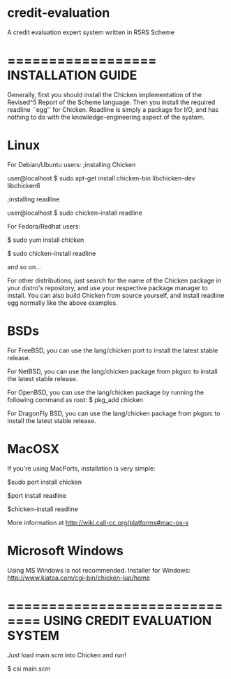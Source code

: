credit-evaluation
=================

A credit evaluation expert system written in R5RS Scheme

==================
INSTALLATION GUIDE
==================
Generally, first you should install the Chicken implementation of the Revised^5 Report
of the Scheme language. Then you install the required readline ``egg'' for Chicken.
Readline is simply a package for I/O, and has nothing to do with the 
knowledge-engineering aspect of the system.

# Linux

For Debian/Ubuntu users:
;installing Chicken

user@localhost $ sudo apt-get install chicken-bin libchicken-dev libchicken6

;installing readline

user@localhost $ sudo chicken-install readline

For Fedora/Redhat users:

$ sudo yum install chicken

$ sudo chicken-install readline

and so on...

For other distributions, just search for the name of the Chicken package in your
distro's repository, and use your respective package manager to install. You can also 
build Chicken from source yourself, and install readline egg normally like the above 
examples.

# BSDs

For FreeBSD, you can use the lang/chicken port to install the latest stable release.

For NetBSD, you can use the lang/chicken package from pkgsrc to install the latest stable release.

For OpenBSD, you can use the lang/chicken package by running the following command as root:
$ pkg_add chicken

For DragonFly BSD, you can use the lang/chicken package from pkgsrc to install the latest stable release.

# MacOSX

If you're using MacPorts, installation is very simple:

$sudo port install chicken

$port install readline 

$chicken-install readline

More information at http://wiki.call-cc.org/platforms#mac-os-x

# Microsoft Windows
Using MS Windows is not recommended.
Installer for Windows: http://www.kiatoa.com/cgi-bin/chicken-iup/home

==============================
USING CREDIT EVALUATION SYSTEM
==============================

Just load main.scm into Chicken and run!

$ csi main.scm


